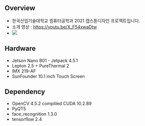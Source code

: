 ## Overview

- 한국산업기술대학교 컴퓨터공학과 2021 캡스톤디자인 프로젝트입니다.  
- 소개 영상 : https://youtu.be/X_F54xwaDtw
- [![](http://img.youtube.com/vi/X_F54xwaDtw/0.jpg)](https://youtu.be/X_F54xwaDtw?t=0s)   


## Hardware

- Jetson Nano B01 - Jetpack 4.5.1
- Lepton 2.5 + PureThermal 2
- IMX 219-AF
- SunFounder 10.1 inch Touch Screen

## Dependency

- OpenCV 4.5.2 compliled CUDA 10.2.89
- PyQT5
- face_recognition 1.3.0
- tensorflow 2.4
